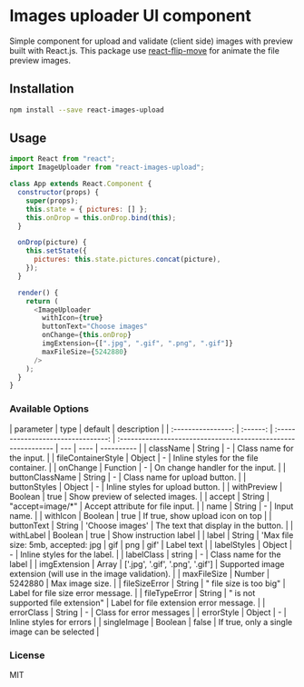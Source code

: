 # Images uploader UI component

Simple component for upload and validate (client side) images with preview built with React.js.
This package use [react-flip-move](https://github.com/joshwcomeau/react-flip-move) for animate the file preview images.

## Installation

```bash
npm install --save react-images-upload
```

## Usage

```javascript
import React from "react";
import ImageUploader from "react-images-upload";

class App extends React.Component {
  constructor(props) {
    super(props);
    this.state = { pictures: [] };
    this.onDrop = this.onDrop.bind(this);
  }

  onDrop(picture) {
    this.setState({
      pictures: this.state.pictures.concat(picture),
    });
  }

  render() {
    return (
      <ImageUploader
        withIcon={true}
        buttonText="Choose images"
        onChange={this.onDrop}
        imgExtension={[".jpg", ".gif", ".png", ".gif"]}
        maxFileSize={5242880}
      />
    );
  }
}
```

### Available Options

|     parameter      |   type   |              default               | description                                                   |
| :----------------: | :------: | :--------------------------------: | :------------------------------------------------------------ | --- | ---- | ---------- |
|     className      |  String  |                 -                  | Class name for the input.                                     |
| fileContainerStyle |  Object  |                 -                  | Inline styles for the file container.                         |
|      onChange      | Function |                 -                  | On change handler for the input.                              |
|  buttonClassName   |  String  |                 -                  | Class name for upload button.                                 |
|    buttonStyles    |  Object  |                 -                  | Inline styles for upload button.                              |
|    withPreview     | Boolean  |                true                | Show preview of selected images.                              |
|       accept       |  String  |         "accept=image/\*"          | Accept attribute for file input.                              |
|        name        |  String  |                 -                  | Input name.                                                   |
|      withIcon      | Boolean  |                true                | If true, show upload icon on top                              |
|     buttonText     |  String  |          'Choose images'           | The text that display in the button.                          |
|     withLabel      | Boolean  |                true                | Show instruction label                                        |
|       label        |  String  | 'Max file size: 5mb, accepted: jpg | gif                                                           | png | gif' | Label text |
|    labelStyles     |  Object  |                 -                  | Inline styles for the label.                                  |
|     labelClass     |  string  |                 -                  | Class name for the label                                      |
|    imgExtension    |  Array   |  ['.jpg', '.gif', '.png', '.gif']  | Supported image extension (will use in the image validation). |
|    maxFileSize     |  Number  |              5242880               | Max image size.                                               |
|   fileSizeError    |  String  |      " file size is too big"       | Label for file size error message.                            |
|   fileTypeError    |  String  | " is not supported file extension" | Label for file extension error message.                       |
|     errorClass     |  String  |                 -                  | Class for error messages                                      |
|     errorStyle     |  Object  |                 -                  | Inline styles for errors                                      |
|    singleImage     | Boolean  |               false                | If true, only a single image can be selected                  |

### License

MIT
